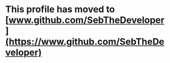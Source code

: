 # This profile has moved to [www.github.com/SebTheDeveloper](https://www.github.com/SebTheDeveloper)
